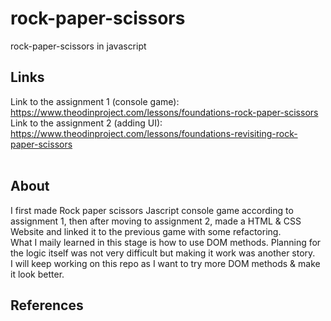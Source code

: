 # rock-paper-scissors
rock-paper-scissors in javascript

## Links

Link to the assignment 1 (console game): https://www.theodinproject.com/lessons/foundations-rock-paper-scissors <br>
Link to the assignment 2 (adding UI): https://www.theodinproject.com/lessons/foundations-revisiting-rock-paper-scissors <br>
<br>

## About
I first made Rock paper scissors Jascript console game according to assignment 1, then after moving to assignment 2, made a HTML & CSS Website and linked it to the previous game with some refactoring. 
<br>
What I maily learned in this stage is how to use DOM methods. Planning for the logic itself was not very difficult but making it work was another story. 
<br>
I will keep working on this repo as I want to try more DOM methods & make it look better. 

## References


